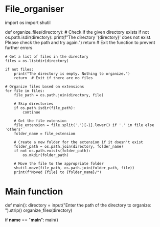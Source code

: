 # File_organiser
import os
import shutil

def organize_files(directory):
    # Check if the given directory exists
    if not os.path.isdir(directory):
        print(f"The directory '{directory}' does not exist. Please check the path and try again.")
        return  # Exit the function to prevent further errors

    # Get a list of files in the directory
    files = os.listdir(directory)

    if not files:
        print("The directory is empty. Nothing to organize.")
        return  # Exit if there are no files

    # Organize files based on extensions
    for file in files:
        file_path = os.path.join(directory, file)

        # Skip directories
        if os.path.isdir(file_path):
            continue

        # Get the file extension
        file_extension = file.split('.')[-1].lower() if '.' in file else 'others'
        folder_name = file_extension

        # Create a new folder for the extension if it doesn't exist
        folder_path = os.path.join(directory, folder_name)
        if not os.path.exists(folder_path):
            os.mkdir(folder_path)

        # Move the file to the appropriate folder
        shutil.move(file_path, os.path.join(folder_path, file))
        print(f"Moved {file} to {folder_name}/")

# Main function
def main():
    directory = input("Enter the path of the directory to organize: ").strip()
    organize_files(directory)

if __name__ == "__main__":
    main()
